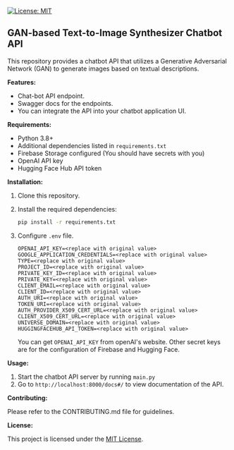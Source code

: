 [![License: MIT](https://img.shields.io/badge/License-MIT-yellow.svg)](https://opensource.org/licenses/MIT)

## GAN-based Text-to-Image Synthesizer Chatbot API

This repository provides a chatbot API that utilizes a Generative Adversarial Network (GAN) to generate images based on textual descriptions. 

**Features:**

* Chat-bot API endpoint.
* Swagger docs for the endpoints.
* You can integrate the API into your chatbot application UI.

**Requirements:**

* Python 3.8+
* Additional dependencies listed in `requirements.txt`
* Firebase Storage configured (You should have secrets with you)
* OpenAI API key
* Hugging Face Hub API token

**Installation:**

1. Clone this repository.
1. Install the required dependencies:

   ```bash
   pip install -r requirements.txt
   ```
1. Configure `.env` file.
   ```
   OPENAI_API_KEY=<replace with original value>
   GOOGLE_APPLICATION_CREDENTIALS=<replace with original value>
   TYPE=<replace with original value>
   PROJECT_ID=<replace with original value>
   PRIVATE_KEY_ID=<replace with original value>
   PRIVATE_KEY=<replace with original value>
   CLIENT_EMAIL=<replace with original value>
   CLIENT_ID=<replace with original value>
   AUTH_URI=<replace with original value>
   TOKEN_URI=<replace with original value>
   AUTH_PROVIDER_X509_CERT_URL=<replace with original value>
   CLIENT_X509_CERT_URL=<replace with original value>
   UNIVERSE_DOMAIN=<replace with original value>
   HUGGINGFACEHUB_API_TOKEN=<replace with original value>
   ```
   You can get `OPENAI_API_KEY` from openAI's website. Other secret keys are for the configuration of Firebase and Hugging Face.

**Usage:**

1. Start the chatbot API server by running `main.py`
2. Go to `http://localhost:8000/docs#/` to view documentation of the API.

**Contributing:**

Please refer to the CONTRIBUTING.md file for guidelines.

**License:**

This project is licensed under the [MIT License](LICENSE).
